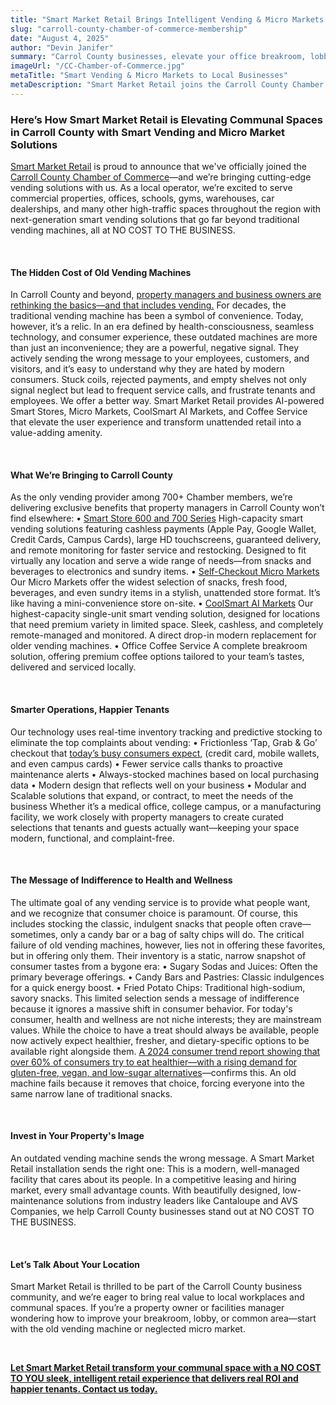 ```yaml
---
title: "Smart Market Retail Brings Intelligent Vending & Micro Markets to Local Businesses"
slug: "carroll-county-chamber-of-commerce-membership"
date: "August 4, 2025" 
author: "Devin Janifer"
summary: "Carrol County businesses, elevate your office breakroom, lobby, or communal space into a modern, convenient, and inviting space that your employees and guests will love. Learn how we replace outdated, frustrating vending machines with modern Smart Vending and Micro Market unattended retail solutions that are reliable and provide access to healthy options your employees and guests deserve."
imageUrl: "/CC-Chamber-of-Commerce.jpg"
metaTitle: "Smart Vending & Micro Markets to Local Businesses"
metaDescription: "Smart Market Retail joins the Carroll County Chamber of Commerce, bringing AI-powered Smart Vending, Micro Markets, and Coffee Service solutions that enhance property value and tenant satisfaction."
---
```

### <span class="text-mint">Here’s How Smart Market Retail is Elevating Communal Spaces in Carroll County with</span> <span class="text-coral">Smart Vending and Micro Market Solutions</span>
[Smart Market Retail](https://smartmarketretail.com) is proud to announce that we've officially joined the [Carroll County Chamber of Commerce](https://members.carrollcountychamber.org/memberdirectory/Details/smart-market-retail-4244419)—and we’re bringing cutting-edge vending solutions with us. As a local operator, we’re excited to serve commercial properties, offices, schools, gyms, warehouses, car dealerships, and many other high-traffic spaces throughout the region with next-generation smart vending solutions that go far beyond traditional vending machines, all at NO COST TO THE BUSINESS. 

&nbsp;                                                                                                                                                                                                                                                                                                                                                                                                                                        

#### <span class="text-mint">The Hidden Cost of</span> <span class="text-coral">Old Vending Machines</span>
In Carroll County and beyond, [property managers and business owners are rethinking the basics—and that includes vending.](https://blog.naiop.org/2023/10/the-evolution-of-amenities-in-the-office-and-industrial-markets/) For decades, the traditional vending machine has been a symbol of convenience. Today, however, it’s a relic. In an era defined by health-consciousness, seamless technology, and consumer experience, these outdated machines are more than just an inconvenience; they are a powerful, negative signal. They actively sending the wrong message to your employees, customers, and visitors, and it’s easy to understand why they are hated by modern consumers. Stuck coils, rejected payments, and empty shelves not only signal neglect but lead to frequent service calls, and frustrate tenants and employees. We offer a better way.
Smart Market Retail provides AI-powered Smart Stores, Micro Markets, CoolSmart AI Markets, and Coffee Service that elevate the user experience and transform unattended retail into a value-adding amenity.

&nbsp;                                                                                                                                                                                                                                                                                                                                                                                                                                        

#### <span class="text-mint">What We’re Bringing to</span> <span class="text-coral">Carroll County</span>
As the only vending provider among 700+ Chamber members, we’re delivering exclusive benefits that property managers in Carroll County won’t find elsewhere:
•	[Smart Store 600 and 700 Series](https://smartmarketretail.com/solutions/smart-stores)
High-capacity smart vending solutions featuring cashless payments (Apple Pay, Google Wallet, Credit Cards, Campus Cards), large HD touchscreens, guaranteed delivery, and remote monitoring for faster service and restocking. Designed to fit virtually any location and serve a wide range of needs—from snacks and beverages to electronics and sundry items.
•	[Self-Checkout Micro Markets](https://smartmarketretail.com/solutions/micro-markets)
Our Micro Markets offer the widest selection of snacks, fresh food, beverages, and even sundry items in a stylish, unattended store format. It’s like having a mini-convenience store on-site.
•	[CoolSmart AI Markets](https://smartmarketretail.com/solutions/smart-coolers)
Our highest-capacity single-unit smart vending solution, designed for locations that need premium variety in limited space. Sleek, cashless, and completely remote-managed and monitored. A direct drop-in modern replacement for older vending machines.
•	Office Coffee Service
A complete breakroom solution, offering premium coffee options tailored to your team’s tastes, delivered and serviced locally.

&nbsp;                                                                                                                                                                                                                                                                                                                                                                                                                                        

#### <span class="text-mint">Smarter Operations,</span> <span class="text-coral">Happier Tenants</span>
Our technology uses real-time inventory tracking and predictive stocking to eliminate the top complaints about vending:
•	Frictionless ‘Tap, Grab & Go’ checkout that [today’s busy consumers expect,](https://www.atlantafed.org/blogs/take-on-payments/2024/06/03/mobile-pay-juggernaut-rolls-on) (credit card, mobile wallets, and even campus cards)
•	Fewer service calls thanks to proactive maintenance alerts
•	Always-stocked machines based on local purchasing data
•	Modern design that reflects well on your business
•	Modular and Scalable solutions that expand, or contract, to meet the needs of the business
Whether it’s a medical office, college campus, or a manufacturing facility, we work closely with property managers to create curated selections that tenants and guests actually want—keeping your space modern, functional, and complaint-free.

&nbsp;                                                                                                                                                                                                                                                                                                                                                                                                                                        

#### <span class="text-mint">The Message of Indifference to</span> <span class="text-coral">Health and Wellness</span>
The ultimate goal of any vending service is to provide what people want, and we recognize that consumer choice is paramount. Of course, this includes stocking the classic, indulgent snacks that people often crave—sometimes, only a candy bar or a bag of salty chips will do.
The critical failure of old vending machines, however, lies not in offering these favorites, but in offering only them. Their inventory is a static, narrow snapshot of consumer tastes from a bygone era:
•	Sugary Sodas and Juices: Often the primary beverage offerings.
•	Candy Bars and Pastries: Classic indulgences for a quick energy boost.
•	Fried Potato Chips: Traditional high-sodium, savory snacks.
This limited selection sends a message of indifference because it ignores a massive shift in consumer behavior. For today's consumer, health and wellness are not niche interests; they are mainstream values. While the choice to have a treat should always be available, people now actively expect healthier, fresher, and dietary-specific options to be available right alongside them. [A 2024 consumer trend report showing that over 60% of consumers try to eat healthier—with a rising demand for gluten-free, vegan, and low-sugar alternatives](https://ific.org/wp-content/uploads/2025/07/2024-IFIC-Food-Health-Survey.pdf)—confirms this. An old machine fails because it removes that choice, forcing everyone into the same narrow lane of traditional snacks.

&nbsp;                                                                                                                                                                                                                                                                                                                                                                                                                                        

#### <span class="text-mint">Invest in Your</span> <span class="text-coral">Property's Image</span>
An outdated vending machine sends the wrong message. A Smart Market Retail installation sends the right one: This is a modern, well-managed facility that cares about its people. In a competitive leasing and hiring market, every small advantage counts.
With beautifully designed, low-maintenance solutions from industry leaders like Cantaloupe and AVS Companies, we help Carroll County businesses stand out at NO COST TO THE BUSINESS.

&nbsp;                                                                                                                                                                                                                                                                                                                                                                                                                                        

#### <span class="text-mint">Let’s Talk About</span> <span class="text-coral">Your Location</span>
Smart Market Retail is thrilled to be part of the Carroll County business community, and we’re eager to bring real value to local workplaces and communal spaces. If you’re a property owner or facilities manager wondering how to improve your breakroom, lobby, or common area—start with the old vending machine or neglected micro market.

&nbsp;                                                                                                                                                                                                                                                                                                                                                                                                                                        

[**Let Smart Market Retail transform your communal space with a NO COST TO YOU sleek, intelligent retail experience that delivers real ROI and happier tenants. Contact us today.**](https://smartmarketretail.com/contact)
